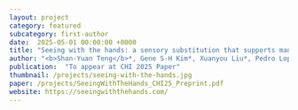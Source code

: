 ```yaml
---
layout: project
category: featured
subcategory: first-author
date:  2025-05-01 00:00:00 +0000
title: "Seeing with the hands: a sensory substitution that supports manual interactions"
author: "<b>Shan-Yuan Teng</b>*, Gene S-H Kim*, Xuanyou Liu*, Pedro Lopes (*equal contribution)"
publication:  "To appear at CHI 2025 Paper"
thumbnail: /projects/seeing-with-the-hands.jpg
paper: /projects/SeeingWithTheHands_CHI25_Preprint.pdf
website: https://seeingwiththehands.com/
---
```


